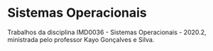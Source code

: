 # Sistemas Operacionais

Trabalhos da disciplina IMD0036 - Sistemas Operacionais - 2020.2, ministrada pelo professor Kayo Gonçalves e Silva.